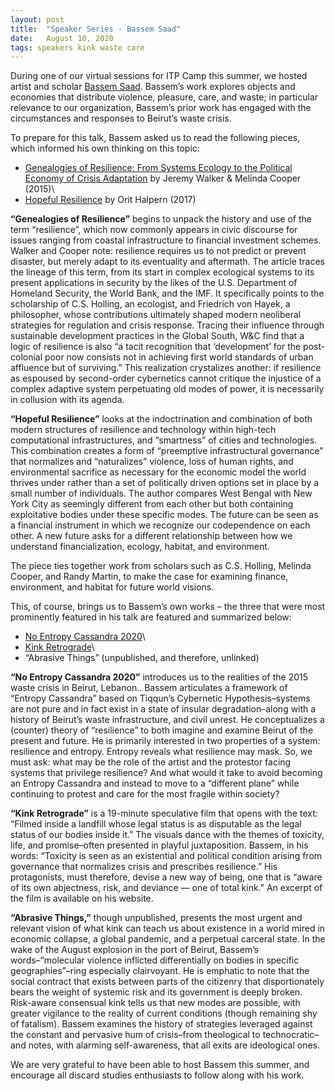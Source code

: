 ```yaml
---
layout: post
title:  "Speaker Series - Bassem Saad"
date:   August 10, 2020
tags: speakers kink waste care
---
```


During one of our virtual sessions for ITP Camp this summer, we hosted artist and scholar [Bassem Saad](http://www.bassemsaad.com/home-1). Bassem’s work explores objects and economies that distribute violence, pleasure, care, and waste; in particular relevance to our organization, Bassem’s prior work has engaged with the circumstances and responses to Beirut’s waste crisis.

To prepare for this talk, Bassem asked us to read the following pieces, which informed his own thinking on this topic:

+ [Genealogies of Resilience: From Systems Ecology to the Political Economy of Crisis Adaptation](https://www.researchgate.net/publication/258186723_Genealogies_of_Resilience_From_Systems_Ecology_to_the_Political_Economy_of_Crisis_Adaptation) by Jeremy Walker & Melinda Cooper (2015)\
+ [Hopeful Resilience](https://www.e-flux.com/architecture/accumulation/96421/hopeful-resilience/) by Orit Halpern (2017)

**“Genealogies of Resilience”** begins to unpack the history and use of the term “resilience”, which now commonly appears in civic discourse for issues ranging from coastal infrastructure to financial investment schemes. Walker and Cooper note: resilience requires us to not predict or prevent disaster, but merely adapt to its eventuality and aftermath. The article traces the lineage of this term, from its start in complex ecological systems to its present applications in security by the likes of the U.S. Department of Homeland Security, the World Bank, and the IMF. It specifically points to the scholarship of C.S. Holling, an ecologist, and Friedrich von Hayek, a philosopher, whose contributions ultimately shaped modern neoliberal strategies for regulation and crisis response. Tracing their influence through sustainable development practices in the Global South, W&C find that a logic of resilience is also “a tacit recognition that ‘development’ for the post-colonial poor now consists not in achieving first world standards of urban affluence but of surviving.” This realization crystalizes another: if resilience as espoused by second-order cybernetics cannot critique the injustice of a complex adaptive system perpetuating old modes of power, it is necessarily in collusion with its agenda.

**“Hopeful Resilience”** looks at the indoctrination and combination of both modern structures of resilience and technology within high-tech computational infrastructures, and “smartness” of cities and technologies. This combination creates a form of “preemptive infrastructural governance” that normalizes and “naturalizes” violence, loss of human rights, and environmental sacrifice as necessary for the economic model the world thrives under rather than a set of politically driven options set in place by a small number of individuals. The author compares West Bengal with New York City as seemingly different from each other but both containing exploitative bodies under these specific modes.  The future can be seen as a financial instrument in which we recognize our codependence on each other. A new future asks for a different relationship between how we understand financialization, ecology, habitat, and environment.  


The piece ties together work from scholars such as C.S. Holling, Melinda Cooper, and Randy Martin, to make the case for examining finance, environment, and habitat for future world visions.

This, of course, brings us to Bassem’s own works – the three that were most prominently featured in his talk are featured and summarized below:

+ [No Entropy Cassandra 2020](https://unbag.net/in-tension/no-entropy-cassandra-2020)\
+ [Kink Retrograde](http://www.bassemsaad.com/kink-retrograde)\
+ “Abrasive Things” (unpublished, and therefore, unlinked)

**“No Entropy Cassandra 2020”** introduces us to the realities of the 2015 waste crisis in Beirut, Lebanon.. Bassem articulates a framework of “Entropy Cassandra” based on Tiqqun’s Cybernetic Hypothesis–systems are not pure and in fact exist in a state of insular degradation–along with a history of Beirut’s waste infrastructure, and civil unrest. He conceptualizes a (counter) theory of “resilience” to both imagine and examine Beirut of the present and future. He is primarily interested in two properties of a system: resilience and entropy. Entropy reveals what resilience may mask. So, we must ask: what may be the role of the artist and the protestor facing systems that privilege resilience? And what would it take to avoid becoming an Entropy Cassandra and instead to move to a “different plane” while continuing to protest and care for the most fragile within society?

**“Kink Retrograde”** is a 19-minute speculative film that opens with the text: “Filmed inside a landfill whose legal status is as disputable as the legal status of our bodies inside it.” The visuals dance with the themes of toxicity, life, and promise–often presented in playful juxtaposition. Bassem, in his words: “Toxicity is seen as an existential and political condition arising from governance that normalizes crisis and prescribes resilience.” His protagonists, must therefore, devise a new way of being, one that is “aware of its own abjectness, risk, and deviance — one of total kink.” An excerpt of the film is available on his website.

**“Abrasive Things,”** though unpublished, presents the most urgent and relevant vision of what kink can teach us about existence in a world mired in economic collapse, a global pandemic, and a perpetual carceral state. In the wake of the August explosion in the port of Beirut, Bassem’s words–“molecular violence inflicted differentially on bodies in specific geographies”–ring especially clairvoyant. He is emphatic to note that the social contract that exists between parts of the citizenry that disportionately bears the weight of systemic risk and its government is deeply broken. Risk-aware consensual kink tells us that new modes are possible, with greater vigilance to the reality of current conditions (though remaining shy of fatalism). Bassem examines the history of strategies leveraged against the constant and pervasive hum of crisis–from theological to technocratic–and notes, with alarming self-awareness, that all exits are ideological ones.

We are very grateful to have been able to host Bassem this summer, and encourage all discard studies enthusiasts to follow along with his work.
